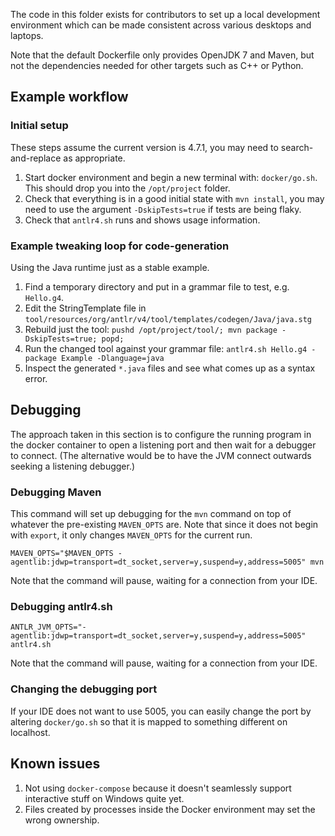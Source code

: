 The code in this folder exists for contributors to set up a local development
environment which can be made consistent across various desktops and laptops. 

Note that the default Dockerfile only provides OpenJDK 7 and Maven, but not 
the dependencies needed for other targets such as C++ or Python.

## Example workflow

### Initial setup

These steps assume the current version is 4.7.1,  you may need to search-and-replace as appropriate.

1. Start docker environment and begin a new terminal with: `docker/go.sh`. This should drop you into the `/opt/project` folder.
2. Check that everything is in a good initial state with  `mvn install`, you may need to use the argument `-DskipTests=true` if tests are being flaky.
3. Check that `antlr4.sh` runs and shows usage information.

### Example tweaking loop for code-generation

Using the Java runtime just as a stable example.

1. Find a temporary directory and put in a grammar file to test, e.g. `Hello.g4`.
2. Edit the StringTemplate file in `tool/resources/org/antlr/v4/tool/templates/codegen/Java/java.stg`
3. Rebuild just the tool: `pushd /opt/project/tool/; mvn package -DskipTests=true; popd;`
4. Run the changed tool against your grammar file: `antlr4.sh Hello.g4 -package Example -Dlanguage=java`
5. Inspect the generated `*.java` files and see what comes up as a syntax error.

## Debugging

The approach taken in this section is to configure the running program in the 
docker container to open a listening port and then wait for a debugger to
connect. (The alternative would be to have the JVM connect outwards seeking a
listening debugger.)


### Debugging Maven

This command will set up debugging for the `mvn` command on top of whatever the
pre-existing `MAVEN_OPTS` are. Note that since it does not begin with `export`, 
it only changes `MAVEN_OPTS` for the current run. 

    MAVEN_OPTS="$MAVEN_OPTS -agentlib:jdwp=transport=dt_socket,server=y,suspend=y,address=5005" mvn
    
Note that the command will pause, waiting for a connection from your IDE.    
    
### Debugging antlr4.sh

    ANTLR_JVM_OPTS="-agentlib:jdwp=transport=dt_socket,server=y,suspend=y,address=5005" antlr4.sh
   
Note that the command will pause, waiting for a connection from your IDE.
  
### Changing the debugging port

If your IDE does not want to use 5005, you can easily change the port by 
altering `docker/go.sh` so that it is mapped to something different on localhost.
 

## Known issues

1. Not using `docker-compose` because it doesn't seamlessly support interactive stuff on Windows quite yet.
2. Files created by processes inside the Docker environment may set the wrong ownership. 
